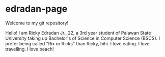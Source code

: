 # edradan-page
Welcome to my git repository!

Hello! I am Ricky Edradan Jr., 22, a 3rd year student of Palawan State University taking up Bachelor's of Science in Computer Science (BSCS).
I prefer being called "Rix or Ricks" than Ricky, hihi. 
I love eating. I love travelling. I love beach!
